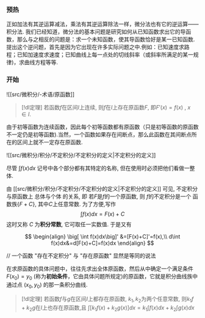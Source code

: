 
### 预热
正如加法有其逆运算减法，乘法有其逆运算除法一样，微分法也有它的逆运算——积分法.
我们已经知道，微分法的基本问题是研究如何从已知函数求出它的导函数，那么与之相反的问题是：求一个未知函数，使其导函数恰好是某一已知函数.
提出这个逆问题，首先是因为它出现在许多实际问题之中.例如：已知速度求路程；已知加速度求速度；已知曲线上每一点处的切线斜率（或斜率所满足的某一规律)，求曲线方程等等.

### 开始


![[src/微积分/-术语/原函数]]



> [!dl定理] 
> 若函数$f$在区间$I$上连续, 则$f$在$I$上存在原函数$F$, 即$F'(x)=f(x)~,~x\in I$.

由于初等函数为连续函数，因此每个初等函数都有原函数（只是初等函数的原函数不一定仍是初等函数).当然，一个函数如果存在间断点，那么此函数在其间断点所在的区间上就不一定存在原函数.

![[src/微积分/积分/不定积分/不定积分的定义|不定积分的定义]]


尽管 $\int f(x)dx$ 记号中各个部分都有其特定的名称, 但在使用时必须把他们看做一整体.

由 [[src/微积分/积分/不定积分/不定积分的定义|不定积分的定义]] 可见, 不定积分与原函数上 总体与个体 的关系, 即 若$F$是$f$的一个原函数, 则 $f$的不定积分是一个 函数族$\{F+C\}$, 其中$C$上任意常数.
为了方便,写作
$$\int f(x)dx=F(x)+C$$ 这时又称 $C$ 为**积分常数**, 它可取任一实数值. 于是又有

$$
\begin{align}
\big[ \int f(x)dx\big]' &=[F(x)+C]'=f(x),\\
d\int f(x)dx&=d[F(x)+C]=f(x)dx
\end{align}
$$

// 一个函数 "存在不定积分" 与 "存在原函数" 显然是等同的说法

在求原函数的具体问题中，往往先求出全体原函数，然后从中确定一个满足条件$F(x_{0})=y_0$  (称为**初始条件**，它由具体问题所规定)的原函数，它就是积分曲线族中通过点 $(x_{0},y_0)$ 的那一条积分曲线.


> [!dl定理] 
> 若函数$f$与$g$在区间$I$上都存在原函数, $k_1,k_2$为两个任意常数, 则$k_1f+k_2g$在$I$上也存在原函数,且
> $\displaystyle \int[k_{1}f(x)+k_{2}g(x)]dx=k_{1}\int f(x)dx+k_{2}\int g(x)dx$

